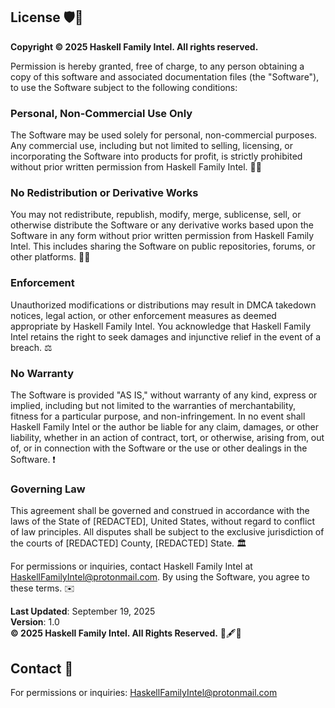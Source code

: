 ## License 🛡️📜

**Copyright © 2025 Haskell Family Intel. All rights reserved.**

Permission is hereby granted, free of charge, to any person obtaining a copy of this software and associated documentation files (the "Software"), to use the Software subject to the following conditions:

### Personal, Non-Commercial Use Only
The Software may be used solely for personal, non-commercial purposes. Any commercial use, including but not limited to selling, licensing, or incorporating the Software into products for profit, is strictly prohibited without prior written permission from Haskell Family Intel. 💼❌

### No Redistribution or Derivative Works
You may not redistribute, republish, modify, merge, sublicense, sell, or otherwise distribute the Software or any derivative works based upon the Software in any form without prior written permission from Haskell Family Intel. This includes sharing the Software on public repositories, forums, or other platforms. 🔄❌

### Enforcement
Unauthorized modifications or distributions may result in DMCA takedown notices, legal action, or other enforcement measures as deemed appropriate by Haskell Family Intel. You acknowledge that Haskell Family Intel retains the right to seek damages and injunctive relief in the event of a breach. ⚖️

### No Warranty
The Software is provided "AS IS," without warranty of any kind, express or implied, including but not limited to the warranties of merchantability, fitness for a particular purpose, and non-infringement. In no event shall Haskell Family Intel or the author be liable for any claim, damages, or other liability, whether in an action of contract, tort, or otherwise, arising from, out of, or in connection with the Software or the use or other dealings in the Software. ❗

### Governing Law
This agreement shall be governed and construed in accordance with the laws of the State of [REDACTED], United States, without regard to conflict of law principles. All disputes shall be subject to the exclusive jurisdiction of the courts of [REDACTED] County, [REDACTED] State. 🏛️

For permissions or inquiries, contact Haskell Family Intel at [HaskellFamilyIntel@protonmail.com](mailto:HaskellFamilyIntel@protonmail.com). By using the Software, you agree to these terms. ✉️

**Last Updated**: September 19, 2025  
**Version**: 1.0  
**© 2025 Haskell Family Intel. All Rights Reserved.** 📆🖋️📜

## Contact 📧

For permissions or inquiries: [HaskellFamilyIntel@protonmail.com](mailto:HaskellFamilyIntel@protonmail.com)
